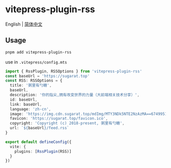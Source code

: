 # vitepress-plugin-rss

English | [简体中文](https://github.com/ATQQ/sugar-blog/blob/master/packages/vitepress-plugin-rss/README-zh.md)


## Usage

```sh
pnpm add vitepress-plugin-rss
```

use in `.vitepress/config.mts`

```ts
import { RssPlugin, RSSOptions } from 'vitepress-plugin-rss'
const baseUrl = 'https://sugarat.top'
const RSS: RSSOptions = {
  title: '粥里有勺糖',
  baseUrl,
  description: '你的指尖,拥有改变世界的力量（大前端相关技术分享）',
  id: baseUrl,
  link: baseUrl,
  language: 'zh-cn',
  image: 'https://img.cdn.sugarat.top/mdImg/MTY3NDk5NTE2NzAzMA==674995167030',
  favicon: 'https://sugarat.top/favicon.ico',
  copyright: 'Copyright (c) 2018-present, 粥里有勺糖',
  url: `${baseUrl}/feed.rss`
}

export default defineConfig({
  vite: {
    plugins: [RssPlugin(RSS)]
  }
})
```